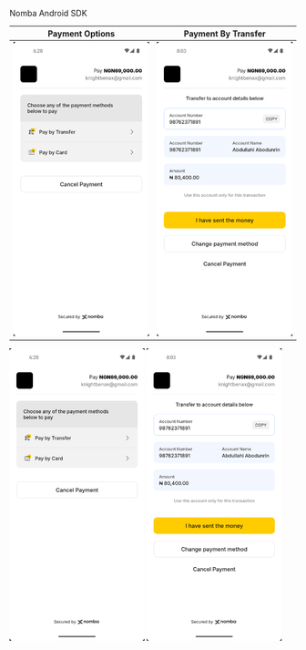 Nomba Android SDK

Payment Options             |  Payment By Transfer
:-------------------------:|:-------------------------:
![Screenshot](/1.png?raw=true)  |  ![Screenshot](/2.png?raw=true)


<p float="left">
  <img src="/1.png" width="47%" />
  <img src="/2.png" width="47%" /> 
</p>
